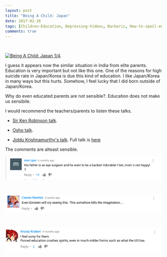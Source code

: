 ```yaml
---
layout: post
title: "Being A Child: Japan"
date: 2017-02-26
tags: [Children-Education, Depressing-Videos, Barbaric, How-to-spoil-enthusiasm]
comments: true
---
```

&nbsp;


[![Being A Child: Japan 1/4](https://img.youtube.com/vi/G1DMzLndB3Y/0.jpg)](https://www.youtube.com/watch?v=G1DMzLndB3Y "Being A Child: Japan 1/4").



I guess it appears now the similar situation in India from elite parents. Education is very important but not like this one. One of the reasons for high suicide rate in Japan/Korea is due this kind of education. I like Japan/Korea in many ways but this hurts. Somehow, I feel lucky that I did born outside of Japan/Korea.


Why do even educated parents are not sensible?. Education does not make us sensibile. 

I would recommend the teachers/parents to listen these talks.

* [Sir Ken Robinson talk](https://www.ted.com/talks/ken_robinson_says_schools_kill_creativity).

* [Osho talk](https://www.youtube.com/watch?v=znCC5TosNC4).

* [Jiddu Krishnamurthy's talk](https://www.youtube.com/watch?v=W--KU79Y0DQ). Full talk is [here](https://www.youtube.com/watch?v=zmFLSY89iiU)

The comments are alteast sensible.


<img src="/images/1.png?raw=true" style="width: 600px;"/>


&nbsp;


<img src="/images/2.png?raw=true" style="width: 600px;"/>

&nbsp;

<img src="/images/3.png?raw=true" style="width: 600px;"/>

&nbsp;


